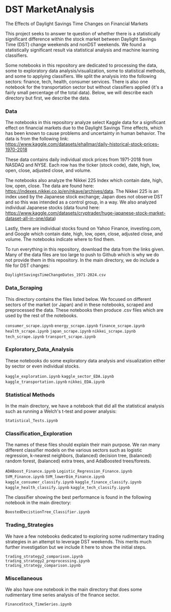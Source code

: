 # DST MarketAnalysis
The Effects of Daylight Savings Time Changes on Financial Markets

This project seeks to answer te question of whether there is a statistically significant difference within the stock market between Daylight Savings Time (DST) change weekends and nonDST weekends. We found a statistically significant result via statistical analysis and machine learning classifiers.

Some notebooks in this repository are dedicated to processing the data, some to exploratory data analysis/visualization, some to statistical methods, and some to applying classifiers. We split the analysis into the following sectors: finance, tech, health, consumer services. There is also one notebook for the transportation sector but without classifiers applied (it's a fairly small percentage of the total data). Below, we will describe each directory but first, we describe the data.

### Data

The notebooks in this repository analyze select Kaggle data for a significant effect on financial markets due to the Daylight Savings Time effects, which has been known to cause problems and uncertainty in human behavior. The data is from the following link:
https://www.kaggle.com/datasets/ehallmar/daily-historical-stock-prices-1970-2018 

These data contains daily individual stock prices from 1971-2018 from NASDAQ and NYSE. Each row has the ticker (stock code), date, high, low, open, close, adjusted close, and volume.

The notebooks also analyze the Nikkei 225 Index which contain date, high, low, open, close. The data are found here: https://indexes.nikkei.co.jp/en/nkave/archives/data. The Nikkei 225 is an index used by the Japanese stock exchange; Japan does not observe DST and so this was intended as a control group, in a way. We also analyzed individual Japanese stocks (data found here: https://www.kaggle.com/datasets/cryptrader/huge-japanese-stock-market-dataset-all-in-one/data)

Lastly, there are individual stocks found on Yahoo Finance, investing.com, and Google which contain date, high, low, open, close, adjusted close, and volume. The notebooks indicate where to find them.

To run everything in this repository, download the data from the links given. Many of the data files are too large to push to Github which is why we do not provide them in this repository. In the main directory, we do include a file for DST changes:

`DaylightSavingsTimeChangeDates_1971-2024.csv`


### Data_Scraping

This directory contains the files listed below. We focused on different sectors of the market (or Japan) and in these notebooks, scraped and preprocessed the data. These notebooks then produce .csv files which are used by the rest of the notebooks.

`consumer_scrape.ipynb`
`energy_scrape.ipynb`
`finance_scrape.ipynb`
`health_scrape.ipynb`
`japan_scrape.ipynb`
`nikkei_scrape.ipynb`
`tech_scrape.ipynb`
`transport_scrape.ipynb`

### Exploratory_Data_Analysis

These notebooks do some exploratory data analysis and visualization either by sector or even individual stocks.

`kaggle_exploration.ipynb`
`kaggle_sector_EDA.ipynb`
`kaggle_transportation.ipynb`
`nikkei_EDA.ipynb`

### Statistical Methods

In the main directory, we have a notebook that did all the statistical analysis such as running a Welch's t-test and power analysis:

`Statistical_Tests.ipynb`

### Classification_Exploration

The names of these files should explain their main purpose. We ran many different classifier models on the various sectors such as logistic regression, k-nearest neighbors, (balanced) decision tree, (balanced) random forest, (balanced) extra trees, and AdaBoosted trees/forests.

`ADABoost_Finance.ipynb`
`Logistic_Regression_Finance.ipynb`
`SVM_Finance.ipynb`
`SVM_lowerDim_Finance.ipynb`
`kaggle_consumer_classify.ipynb`
`kaggle_finance_classify.ipynb`
`kaggle_health_classify.ipynb`
`kaggle_tech_classify.ipynb`

The classifier showing the best performance is found in the following notebook in the main directory:

`BoostedDecistionTree_Classifier.ipynb`

### Trading_Strategies

We have a few notebooks dedicated to exploring some rudimentary trading strategies in an attempt to leverage DST weekends. This merits much further investigation but we include it here to show the initial steps.

`trading_strategy2_comparison.ipynb`
`trading_strategy2_preprocessing.ipynb`
`trading_strategy_comparison.ipynb`


### Miscellaneous

We also have one notebook in the main directory that does some rudimentary time series analysis of the finance sector.

`FinanceStock_TimeSeries.ipynb`




